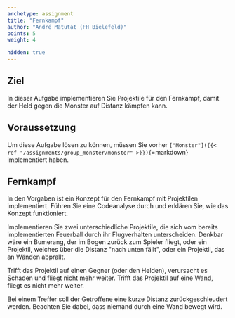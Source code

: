 ```yaml
---
archetype: assignment
title: "Fernkampf"
author: "André Matutat (FH Bielefeld)"
points: 5
weight: 4

hidden: true
---
```



## Ziel

In dieser Aufgabe implementieren Sie Projektile für den Fernkampf, damit der Held gegen die Monster auf Distanz kämpfen kann.

## Voraussetzung

Um diese Aufgabe lösen zu können, müssen Sie vorher `["Monster"]({{< ref "/assignments/group_monster/monster" >}})`{=markdown} implementiert haben.

## Fernkampf

In den Vorgaben ist ein Konzept für den Fernkampf mit Projektilen implementiert.
Führen Sie eine Codeanalyse durch und erklären Sie, wie das Konzept funktioniert.

Implementieren Sie zwei unterschiedliche Projektile, die sich vom bereits implementierten Feuerball durch ihr Flugverhalten unterscheiden. Denkbar wäre ein Bumerang, der im Bogen zurück zum Spieler fliegt, oder ein Projektil, welches über die Distanz "nach unten fällt", oder ein Projektil, das an Wänden abprallt.

Trifft das Projektil auf einen Gegner (oder den Helden), verursacht es Schaden und fliegt nicht mehr weiter.
Trifft das Projektil auf eine Wand, fliegt es nicht mehr weiter.

Bei einem Treffer soll der Getroffene eine kurze Distanz zurückgeschleudert werden. Beachten Sie dabei, dass niemand durch eine Wand bewegt wird.


